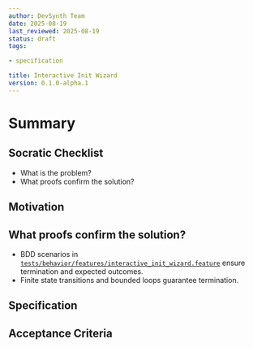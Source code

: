 ```yaml
---
author: DevSynth Team
date: 2025-08-19
last_reviewed: 2025-08-19
status: draft
tags:

- specification

title: Interactive Init Wizard
version: 0.1.0-alpha.1
---
```


<!--
Required metadata fields:
- author: document author
- date: creation date
- last_reviewed: last review date
- status: draft | review | published
- tags: search keywords
- title: short descriptive name
- version: specification version
-->

# Summary

## Socratic Checklist
- What is the problem?
- What proofs confirm the solution?

## Motivation

## What proofs confirm the solution?
- BDD scenarios in [`tests/behavior/features/interactive_init_wizard.feature`](../../tests/behavior/features/interactive_init_wizard.feature) ensure termination and expected outcomes.
- Finite state transitions and bounded loops guarantee termination.


## Specification

## Acceptance Criteria
